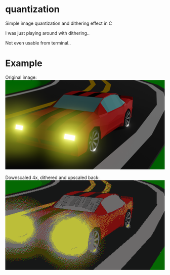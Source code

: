 # quantization
Simple image quantization and dithering effect in C

I was just playing around with dithering..

Not even usable from terminal..

# Example
Original image:
![Original](examples/car.png)

Downscaled 4x, dithered and upscaled back:
![Dithered](examples/out.png)


